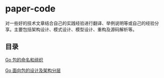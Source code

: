# paper-code

对一些好的技术文章结合自己的实践经验进行翻译、举例说明等或自己的经验分享。主要包括架构设计、模式设计、模型设计、重构及源码解析等。

## 目录

[Go 包的命名和组织](https://github.com/danceyoung/paper-code/blob/master/package-style-guideline/packagestyleguideline.md)

[Go 面向包的设计及架构分层](https://github.com/danceyoung/paper-code/blob/master/package-oriented-design/packageorienteddesign.md)
